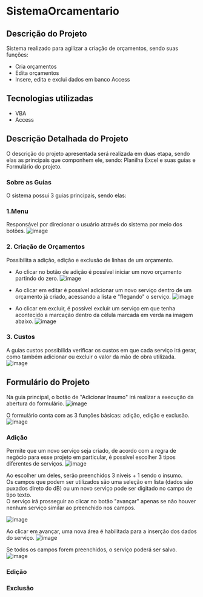# SistemaOrcamentario

## Descrição do Projeto
Sistema realizado para agilizar a criação de orçamentos, sendo suas funções:
- Cria orçamentos
- Edita orçamentos
- Insere, edita e exclui dados em banco Access

## Tecnologias utilizadas
- VBA
- Access
  
##  Descrição Detalhada do Projeto

O descrição do projeto apresentada será realizada em duas etapa, sendo elas as principais que componhem ele, sendo: Planilha Excel e suas guias e Formulário do projeto. 

### Sobre as Guias
O sistema possui 3 guias principais, sendo elas:

### 1.Menu
Responsável por direcionar o usuário através do sistema por meio dos botões.
![image](https://github.com/GabrielHirt/SistemaOrcamentario/assets/98654562/e4ada0e0-5917-4b2e-be67-9ed553583184)




### 2. Criação de Orçamentos

Possibilita a adição, edição e exclusão de linhas de um orçamento.

- Ao clicar no botão de adição é possível iniciar um novo orçamento partindo do zero.
![image](https://github.com/GabrielHirt/SistemaOrcamentario/assets/98654562/8da7cd4a-e574-43a9-84d1-cd842260f37c)
- Ao clicar em editar é possível adicionar um novo serviço dentro de um orçamento já criado, acessando a lista e "flegando" o serviço.
![image](https://github.com/GabrielHirt/SistemaOrcamentario/assets/98654562/bd561ef1-a266-449e-85dd-459b4b792f5b)

- Ao clicar em excluir, é possível excluir um serviço em que tenha acontecido a marcação dentro da célula marcada em verda na imagem abaixo.
![image](https://github.com/GabrielHirt/SistemaOrcamentario/assets/98654562/b5733d0a-23db-464b-ba23-61797d168635)



### 3. Custos

A guias custos possibilida verificar os custos em que cada serviço irá gerar, como também adicionar ou excluir o valor da mão de obra utilizada.
![image](https://github.com/GabrielHirt/SistemaOrcamentario/assets/98654562/c7b8856b-e8da-436b-81cc-c6fbc87e0971)

##  Formulário do Projeto

Na guia principal, o botão de "Adicionar Insumo" irá realizar a execução da abertura do formulário.
![image](https://github.com/GabrielHirt/SistemaOrcamentario/assets/98654562/fdeff28e-46c8-415d-8dec-060df5857117)

O formulário conta com as 3 funções básicas: adição, edição e exclusão.
![image](https://github.com/GabrielHirt/SistemaOrcamentario/assets/98654562/dad9ed0b-c5ca-41a5-b9d4-c6009d611b7f)



### Adição
Permite que um novo serviço seja criado, de acordo com a regra de negócio para esse projeto em particular, é possível escolher 3 tipos diferentes de serviços.
![image](https://github.com/GabrielHirt/SistemaOrcamentario/assets/98654562/212fffb2-cdb0-4647-ab41-9ae86b4d5ff4)

Ao escolher um deles, serão preenchidos 3 níveis + 1 sendo o insumo. </br>
Os campos que podem ser utilizados são uma seleção em lista (dados são puxados direto do dB) ou um novo serviço pode ser digitado no campo de tipo texto. </br>
O serviço irá prosseguir ao clicar no botão "avançar" apenas se não houver nenhum serviço similar ao preenchido nos campos.

![image](https://github.com/GabrielHirt/SistemaOrcamentario/assets/98654562/9077049e-0a21-412f-87eb-d650e4f6f4a3)

Ao clicar em avançar, uma nova área é habilitada para a inserção dos dados do serviço.
![image](https://github.com/GabrielHirt/SistemaOrcamentario/assets/98654562/d64bcf8a-cf57-485e-87d1-b55af81fed58)

Se todos os campos forem preenchidos, o serviço poderá ser salvo.
![image](https://github.com/GabrielHirt/SistemaOrcamentario/assets/98654562/79614135-f0ce-4952-9590-d963e2d1f36b)


### Edição

### Exclusão
